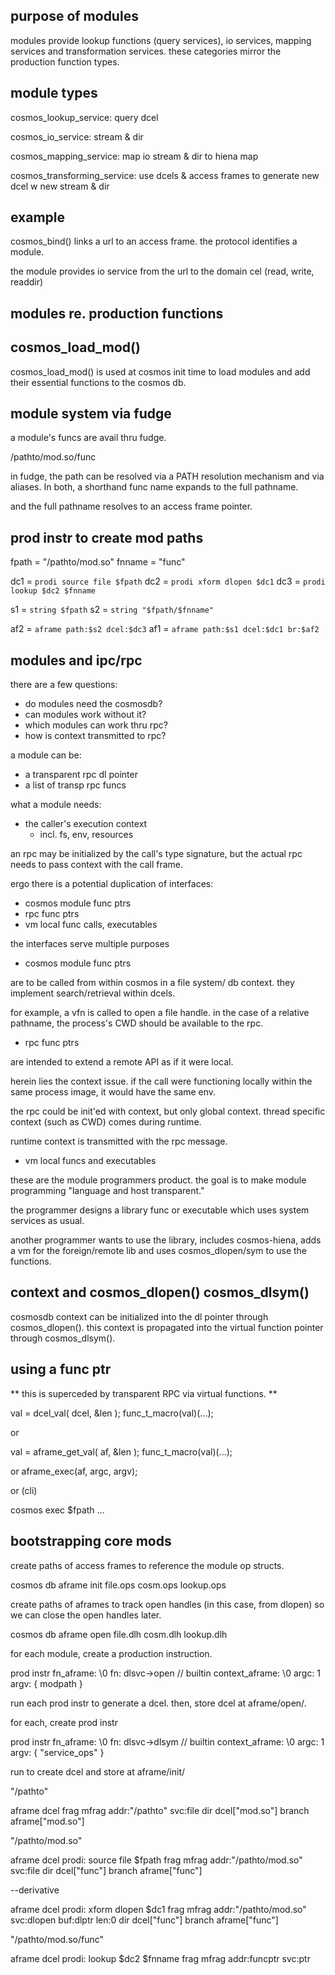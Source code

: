 


purpose of modules
------------------

modules provide lookup functions (query services), io services, mapping services and transformation services.  these categories mirror the production function types.


module types
------------

cosmos_lookup_service:
query dcel

cosmos_io_service:
stream & dir

cosmos_mapping_service:
map io stream & dir to hiena map

cosmos_transforming_service:
use dcels & access frames to generate new dcel w new stream & dir




example
-------

cosmos_bind() links a url to an access frame.  the protocol identifies a module.

the module provides io service from the url to the domain cel (read, write, readdir)




modules re. production functions
--------------------------------






cosmos_load_mod()
-----------------

cosmos_load_mod() is used at cosmos init time to load modules and add their essential functions to the cosmos db.




module system via fudge
-----------------------

a module's funcs are avail thru fudge.

  /pathto/mod.so/func

in fudge, the path can be resolved via a PATH resolution mechanism and via aliases.  In both, a shorthand func name expands to the full pathname.

and the full pathname resolves to an access frame pointer.




prod instr to create mod paths
------------------------------

  fpath = "/pathto/mod.so"
  fnname = "func"

  dc1 = `prodi source file $fpath`
  dc2 = `prodi xform dlopen $dc1`
  dc3 = `prodi lookup $dc2 $fnname`

  s1 = `string $fpath`
  s2 = `string "$fpath/$fnname"`

  af2 = `aframe path:$s2 dcel:$dc3`
  af1 = `aframe path:$s1 dcel:$dc1 br:$af2`


modules and ipc/rpc
-------------------

there are a few questions:
- do modules need the cosmosdb?
- can modules work without it?
- which modules can work thru rpc?
- how is context transmitted to rpc?

a module can be:
- a transparent rpc dl pointer
- a list of transp rpc funcs

what a module needs:
- the caller's execution context
  - incl. fs, env, resources

an rpc may be initialized by the call's type signature, but the actual rpc needs to pass context with the call frame.

ergo there is a potential duplication of interfaces:

- cosmos module func ptrs
- rpc func ptrs
- vm local func calls, executables


the interfaces serve multiple purposes

- cosmos module func ptrs

are to be called from within cosmos in a file system/ db context. they implement search/retrieval within dcels.

for example, a vfn is called to open a file handle. in the case of a relative pathname, the process's CWD should be available to the rpc.




- rpc func ptrs

are intended to extend a remote API as if it were local.

herein lies the context issue. if the call were functioning locally within the same process image, it would have the same env.

the rpc could be init'ed with context, but only global context. thread specific context (such as CWD) comes during runtime.

runtime context is transmitted with the rpc message.


- vm local funcs and executables

these are the module programmers product. the goal is to make module programming "language and host transparent."

the programmer designs a library func or executable which uses system services as usual.

another programmer wants to use the library, includes cosmos-hiena, adds a vm for the foreign/remote lib and uses cosmos_dlopen/sym to use the functions.



context and cosmos_dlopen() cosmos_dlsym()
---------------------------

cosmosdb context can be initialized into the dl pointer through cosmos_dlopen().  this context is propagated into the virtual function pointer through cosmos_dlsym().


using a func ptr
----------------

** this is superceded by transparent RPC via virtual functions. **

  val = dcel_val( dcel, &len );
  func_t_macro(val)(...);

or

  val = aframe_get_val( af, &len );
  func_t_macro(val)(...);

or
  aframe_exec(af, argc, argv);

or (cli)

  cosmos exec $fpath ...



bootstrapping core mods
-----------------------

create paths of access frames
to reference the module op structs.

  cosmos db
    aframe
      init
        file.ops
        cosm.ops
        lookup.ops


create paths of aframes to track open handles (in this case, from dlopen) so we can close the open handles later.

  cosmos db
    aframe
      open
        file.dlh
        cosm.dlh
        lookup.dlh


for each module, create a production instruction.

  prod instr
    fn_aframe: \0
    fn: dlsvc->open     // builtin
    context_aframe: \0
    argc: 1
    argv: { modpath }


run each prod instr to generate a dcel.  then, store dcel at aframe/open/<handle>.

for each, create prod instr

  prod instr
    fn_aframe: \0
    fn: dlsvc->dlsym     // builtin
    context_aframe: \0
    argc: 1
    argv: { "service_ops" }

run to create dcel and store at aframe/init/<module>






  



"/pathto"

  aframe
    dcel
      frag
        mfrag
          addr:"/pathto"
          svc:file
      dir
        dcel["mod.so"]
    branch
      aframe["mod.so"]

      
"/pathto/mod.so"

  aframe
    dcel
      prodi: source file $fpath
      frag
        mfrag
          addr:"/pathto/mod.so"
          svc:file
      dir
        dcel["func"]
    branch
      aframe["func"]

--derivative

  aframe
    dcel
      prodi: xform dlopen $dc1
      frag
        mfrag
          addr:"/pathto/mod.so"
          svc:dlopen
          buf:dlptr
          len:0
      dir
        dcel["func"]
    branch
      aframe["func"]

"/pathto/mod.so/func"

  aframe
    dcel
      prodi: lookup $dc2 $fnname
      frag
        mfrag
          addr:funcptr
          svc:ptr



